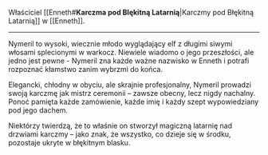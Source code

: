 Właściciel [[Enneth#**Karczma pod Blękitną Latarnią**|Karczmy pod Błękitną Latarnią]] w [[Enneth]].

- - -

Nymeril to wysoki, wiecznie młodo wyglądający elf z długimi siwymi włosami splecionymi w warkocz. Niewiele wiadomo o jego przeszłości, ale jedno jest pewne - Nymeril zna każde ważne nazwisko w Enneth i potrafi rozpoznać kłamstwo zanim wybrzmi do końca.

Elegancki, chłodny w obyciu, ale skrajnie profesjonalny, Nymeril prowadzi swoją karczmę jak mistrz ceremonii – zawsze obecny, lecz nigdy nachalny. Ponoć pamięta każde zamówienie, każde imię i każdy szept wypowiedziany pod jego dachem.

Niektórzy twierdzą, że to właśnie on stworzył magiczną latarnię nad drzwiami karczmy – jako znak, że wszystko, co dzieje się w środku, pozostaje ukryte w błękitnym blasku.